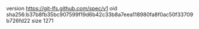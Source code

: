 version https://git-lfs.github.com/spec/v1
oid sha256:b37b8fb35bc907599f19d6b42c33b8a7eea118980fa8f0ac50f33709b726fd22
size 1271
